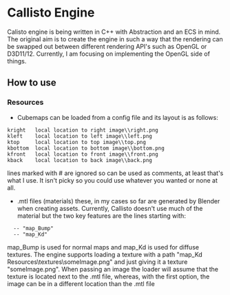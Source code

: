 # Callisto Engine

Calisto engine is being written in C++ with Abstraction and an ECS in mind. 
The original aim is to create the engine in such a way that the rendering can be swapped out between different rendering API's such as OpenGL or D3D11/12. 
Currently, I am focusing on implementing the OpenGL side of things.

## How to use  
### Resources
- Cubemaps can be loaded from a config file and its layout is as follows:
```
kright   local location to right image\\right.png
kleft    local location to left image\\left.png
ktop     local location to top image\\top.png
kbottom  local location to bottom image\\bottom.png
kfront   local location to front image\\front.png
kback    local location to back image\\back.png
```
lines marked with # are ignored so can be used as comments, at least that's what I use. It isn't picky so you could use whatever you wanted or none at all.

- .mtl files (materials)
  these, in my cases so far are generated by Blender when creating assets. Currently, Callisto doesn't use much of the material but the two key features are the lines starting with:
```
  -- "map_Bump"
  -- "map_Kd"
```
  map_Bump is used for normal maps and map_Kd is used for diffuse textures.
  The engine supports loading a texture with a path "map_Kd Resources\\textures\\someImage.png" and just giving it a texture "someImage.png".
  When passing an image the loader will assume that the texture is located next to the .mtl file, whereas, with the first option, the image can be in a different location than the .mtl file
